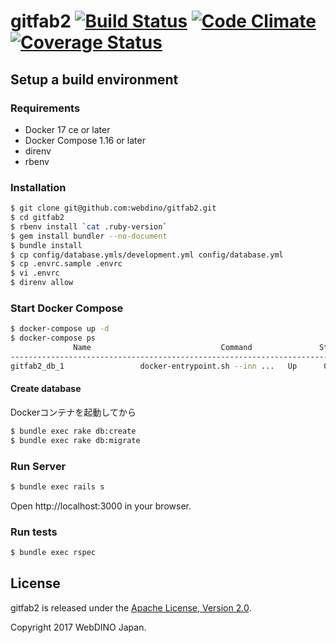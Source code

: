 gitfab2 [![Build Status](https://travis-ci.org/mozilla-japan/gitfab2.svg?branch=develop)](https://travis-ci.org/mozilla-japan/gitfab2) [![Code Climate](https://codeclimate.com/github/mozilla-japan/gitfab2/badges/gpa.svg)](https://codeclimate.com/github/mozilla-japan/gitfab2) [![Coverage Status](https://coveralls.io/repos/mozilla-japan/gitfab2/badge.svg?branch=develop&service=github)](https://coveralls.io/github/mozilla-japan/gitfab2?branch=develop)
=======

## Setup a build environment

### Requirements

- Docker 17 ce or later
- Docker Compose 1.16 or later
- direnv
- rbenv

### Installation

```bash
$ git clone git@github.com:webdino/gitfab2.git
$ cd gitfab2
$ rbenv install `cat .ruby-version`
$ gem install bundler --no-document
$ bundle install
$ cp config/database.ymls/development.yml config/database.yml
$ cp .envrc.sample .envrc
$ vi .envrc
$ direnv allow
```

### Start Docker Compose

```bash
$ docker-compose up -d
$ docker-compose ps
              Name                             Command               State            Ports
----------------------------------------------------------------------------------------------------
gitfab2_db_1                 docker-entrypoint.sh --inn ...   Up      0.0.0.0:13306->3306/tcp
```

#### Create database

Dockerコンテナを起動してから

```bash
$ bundle exec rake db:create
$ bundle exec rake db:migrate
```

### Run Server

```bash
$ bundle exec rails s
```

Open http://localhost:3000 in your browser.


### Run tests

```bash
$ bundle exec rspec
```

## License

gitfab2 is released under the [Apache License, Version 2.0](http://www.apache.org/licenses/LICENSE-2.0).

Copyright 2017 WebDINO Japan.

